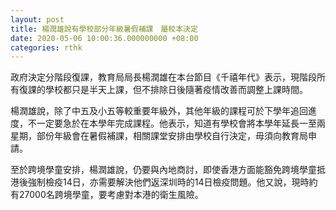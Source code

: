 ```yaml
---
layout: post
title: 楊潤雄說有學校部分年級暑假補課　屬校本決定
date: 2020-05-06 10:00:36.000000000 +08:00
categories: rthk
---
```


政府決定分階段復課，教育局局長楊潤雄在本台節目《千禧年代》表示，現階段所有復課的學校都只是半天上課，但不排除日後隨著疫情改善而調整上課時間。

楊潤雄說，除了中五及小五等較重要年級外，其他年級的課程可於下學年追回進度，不一定要急於在本學年完成課程。他表示，知道有學校會將本學年延長一至兩星期，部份年級會在暑假補課，相關課堂安排由學校自行決定，毋須向教育局申請。

至於跨境學童安排，楊潤雄說，仍要與內地商討，即使香港方面能豁免跨境學童抵港後強制檢疫14日，亦需要解決他們返深圳時的14日檢疫問題。他又說，現時約有27000名跨境學童，要考慮對本港的衛生風險。
